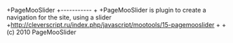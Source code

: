 +PageMooSlider +----------- + +PageMooSlider is plugin to create a navigation for the site, using a slider +http://cleverscript.ru/index.php/javascript/mootools/15-pagemooslider + +(c) 2010 PageMooSlider